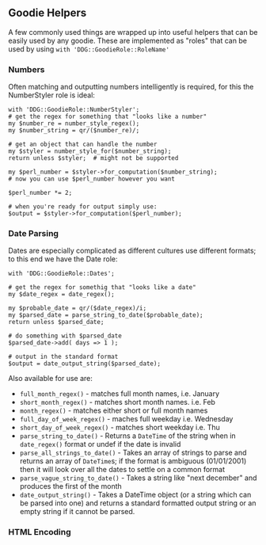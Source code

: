 ## Goodie Helpers

A few commonly used things are wrapped up into useful helpers that can be easily used by any goodie. These are implemented as "roles" that can be used by using `with 'DDG::GoodieRole::RoleName'`

### Numbers

Often matching and outputting numbers intelligently is required, for this the NumberStyler role is ideal:
```
with 'DDG::GoodieRole::NumberStyler';
# get the regex for something that "looks like a number"
my $number_re = number_style_regex();
my $number_string = qr/($number_re)/;

# get an object that can handle the number
my $styler = number_style_for($number_string);
return unless $styler;  # might not be supported

my $perl_number = $styler->for_computation($number_string);
# now you can use $perl_number however you want

$perl_number *= 2;

# when you're ready for output simply use:
$output = $styler->for_computation($perl_number);
```

### Date Parsing

Dates are especially complicated as different cultures use different formats; to this end we have the Date role:
```
with 'DDG::GoodieRole::Dates';

# get the regex for somethig that "looks like a date"
my $date_regex = date_regex();

my $probable_date = qr/($date_regex)/i;
my $parsed_date = parse_string_to_date($probable_date);
return unless $parsed_date;

# do something with $parsed_date
$parsed_date->add( days => 1 );

# output in the standard format
$output = date_output_string($parsed_date);
```

Also available for use are:
* `full_month_regex()` - matches full month names, i.e. January
* `short_month_regex()` - matches short month names. i.e. Feb
* `month_regex()` - matches either short or full month names
* `full_day_of_week_regex()` -  maches full weekday i.e. Wednesday
* `short_day_of_week_regex()` - matches short weekday i.e. Thu
* `parse_string_to_date()` - Returns a `DateTime` of the string when in `date_regex()` format or undef if the date is invalid
* `parse_all_strings_to_date()` - Takes an array of strings to parse and returns an array of `DateTime`s; if the format is ambiguous (01/01/2001) then it will look over all the dates to settle on a common format
* `parse_vague_string_to_date()` - Takes a string like "next december" and produces the first of the month
* `date_output_string()` - Takes a DateTime object (or a string which can be parsed into one) and returns a standard formatted output string or an empty string if it cannot be parsed.
 

### HTML Encoding

